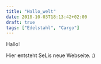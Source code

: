 ```yaml
---
title: "Hallo_welt"
date: 2018-10-03T18:13:42+02:00
draft: true
tags: ["Edelstahl", "Cargo"]
---
```


Hallo!

Hier entsteht SeLis neue Webseite. :)

